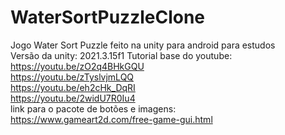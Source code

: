 # WaterSortPuzzleClone
Jogo Water Sort Puzzle feito na unity para android para estudos
<br>
Versão da unity: 2021.3.15f1
Tutorial base do youtube:
	<br>https://youtu.be/zO2q4BHkGQU
	<br>https://youtu.be/zTyslvjmLQQ
	<br>https://youtu.be/eh2cHk_DqRI
	<br>https://youtu.be/2widU7R0Iu4
<br>
link para o pacote de botões e imagens:
	<br>https://www.gameart2d.com/free-game-gui.html